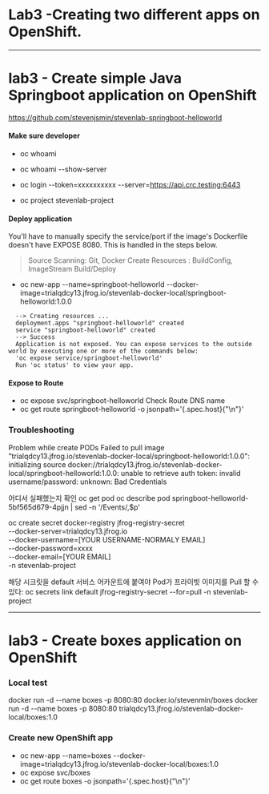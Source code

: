 
# Lab3 -Creating two different apps on OpenShift.


-----
# lab3 - Create simple Java Springboot application on OpenShift
https://github.com/stevenjsmin/stevenlab-springboot-helloworld

#### Make sure developer
- oc whoami
- oc whoami --show-server
- oc login --token=xxxxxxxxxx --server=https://api.crc.testing:6443

- oc project stevenlab-project

#### Deploy application
You'll have to manually specify the service/port if the image's Dockerfile doesn't have EXPOSE 8080. This is handled in the steps below.
> Source Scanning: Git, Docker
> Create Resources : BuildConfig, ImageStream
> Build/Deploy

- oc new-app --name=springboot-helloworld --docker-image=trialqdcy13.jfrog.io/stevenlab-docker-local/springboot-helloworld:1.0.0
```angular2html
  --> Creating resources ...
  deployment.apps "springboot-helloworld" created
  service "springboot-helloworld" created
  --> Success
  Application is not exposed. You can expose services to the outside world by executing one or more of the commands below:
  'oc expose service/springboot-helloworld'
  Run 'oc status' to view your app.

```

#### Expose to Route
- oc expose svc/springboot-helloworld
Check Route DNS name
- oc get route springboot-helloworld -o jsonpath='{.spec.host}{"\n"}'


### Troubleshooting
Problem while create PODs
Failed to pull image "trialqdcy13.jfrog.io/stevenlab-docker-local/springboot-helloworld:1.0.0": initializing source docker://trialqdcy13.jfrog.io/stevenlab-docker-local/springboot-helloworld:1.0.0: unable to retrieve auth token: invalid username/password: unknown: Bad Credentials

어디서 실패했는지 확인
oc get pod
oc describe pod springboot-helloworld-5bf565d679-4pjjn | sed -n '/Events/,$p'


oc create secret docker-registry jfrog-registry-secret \
--docker-server=trialqdcy13.jfrog.io \
--docker-username=[YOUR USERNAME-NORMALY EMAIL] \
--docker-password=xxxx \
--docker-email=[YOUR EMAIL] \
-n stevenlab-project


해당 시크릿을 default 서비스 어카운트에 붙여야 Pod가 프라이빗 이미지를 Pull 할 수 있다:
oc secrets link default jfrog-registry-secret --for=pull -n stevenlab-project



----

# lab3 - Create boxes application on OpenShift

### Local test
docker run -d --name boxes -p 8080:80 docker.io/stevenmin/boxes
docker run -d --name boxes -p 8080:80 trialqdcy13.jfrog.io/stevenlab-docker-local/boxes:1.0

### Create new OpenShift app
- oc new-app --name=boxes --docker-image=trialqdcy13.jfrog.io/stevenlab-docker-local/boxes:1.0
- oc expose svc/boxes
- oc get route boxes -o jsonpath='{.spec.host}{"\n"}'
